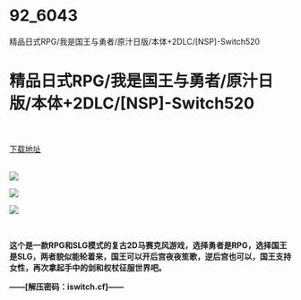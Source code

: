 # 92_6043
精品日式RPG/我是国王与勇者/原汁日版/本体+2DLC/[NSP]-Switch520
# 精品日式RPG/我是国王与勇者/原汁日版/本体+2DLC/[NSP]-Switch520
 <br/></br>
[下载地址](https://www.switch520.cc/article/6043 "下载地址")
<br/></br>

<p><img src="https://www.switch520.cc/muke_img/upload_art_editor_20201022-1_85b7bc4ca0c53fc5dd3f580efbdb933b.jpg"></p>
<p><img src="https://www.switch520.cc/muke_img/upload_art_editor_20201022-1_575cee18139e8dbc923dc3d0e6106e32.jpg"></p>
<p><img src="https://www.switch520.cc/muke_img/upload_art_editor_20201022-1_87882ca4c13999908774fb04e05362bd.jpg"></p>
<p><span><strong> &nbsp;<br></strong></span></p>
<p></p>
<p><span><strong>这个是一款RPG和SLG模式的复古2D马赛克风游戏，选择勇者是RPG，选择国王是SLG，两者貌似能轮着来，国王可以开后宫夜夜笙歌，逆后宫也可以，国王支持女性，再次拿起手中的剑和权杖征服世界吧。</strong></span></p>
<p><span><strong>——[解压密码：iswitch.cf]——</strong></span></p>
